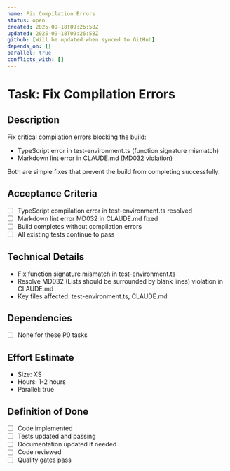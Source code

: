 ```yaml
---
name: Fix Compilation Errors
status: open
created: 2025-09-18T09:26:58Z
updated: 2025-09-18T09:26:58Z
github: [Will be updated when synced to GitHub]
depends_on: []
parallel: true
conflicts_with: []
---
```


# Task: Fix Compilation Errors

## Description

Fix critical compilation errors blocking the build:

- TypeScript error in test-environment.ts (function signature mismatch)
- Markdown lint error in CLAUDE.md (MD032 violation)

Both are simple fixes that prevent the build from completing successfully.

## Acceptance Criteria

- [ ] TypeScript compilation error in test-environment.ts resolved
- [ ] Markdown lint error MD032 in CLAUDE.md fixed
- [ ] Build completes without compilation errors
- [ ] All existing tests continue to pass

## Technical Details

- Fix function signature mismatch in test-environment.ts
- Resolve MD032 (Lists should be surrounded by blank lines) violation in
  CLAUDE.md
- Key files affected: test-environment.ts, CLAUDE.md

## Dependencies

- [ ] None for these P0 tasks

## Effort Estimate

- Size: XS
- Hours: 1-2 hours
- Parallel: true

## Definition of Done

- [ ] Code implemented
- [ ] Tests updated and passing
- [ ] Documentation updated if needed
- [ ] Code reviewed
- [ ] Quality gates pass

